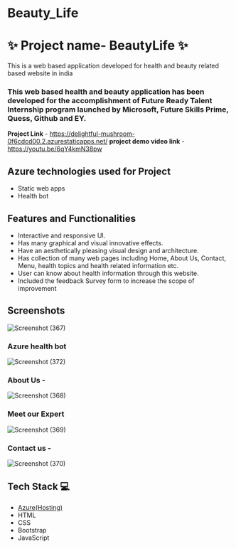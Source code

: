 # Beauty_Life
# ✨  Project name- BeautyLife ✨

This is a web based application developed for health and beauty related based website in india

### This web based health and beauty application has been developed for the accomplishment of Future Ready Talent Internship program launched by Microsoft, Future Skills Prime, Quess, Github and EY.


**Project Link** - https://delightful-mushroom-0f6cdcd00.2.azurestaticapps.net/
**project demo video link** -  https://youtu.be/6qY4kmN38pw

## Azure technologies used for Project

- Static web apps
- Health bot

## Features and Functionalities 

- Interactive and responsive UI.
- Has many graphical and visual innovative effects.
- Have an aesthetically pleasing visual design and architecture.
- Has collection of many web pages including Home, About Us, Contact, Menu, health topics and health related information etc.
- User can know about health information through this website.
- Included the feedback Survey form to increase the scope of improvement 

## Screenshots

![Screenshot (367)](https://user-images.githubusercontent.com/90254724/210139091-3fa57bb6-cb23-4226-a881-05468764f2cd.png)
### Azure health bot


![Screenshot (372)](https://user-images.githubusercontent.com/90254724/210149496-bfbbdb16-8c1b-4921-a382-cad0e996777c.png)
### About Us -
![Screenshot (368)](https://user-images.githubusercontent.com/90254724/210139154-fdb8c103-ca73-497c-b6a1-7c51ef3df148.png)
### Meet our Expert
![Screenshot (369)](https://user-images.githubusercontent.com/90254724/210139158-57d641f3-7b79-4e3b-8d6d-ada7758d35f0.png)
### Contact us -
![Screenshot (370)](https://user-images.githubusercontent.com/90254724/210139162-b39b7766-b903-400b-8140-5df360fee51a.png)



















## Tech Stack 💻

- [Azure(Hosting)](https://azure.microsoft.com/en-in/features/azure-portal/)
- HTML
- CSS
- Bootstrap
- JavaScript
